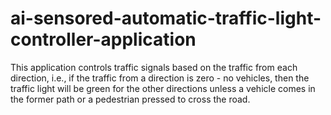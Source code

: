 # ai-sensored-automatic-traffic-light-controller-application
This application controls traffic signals based on the traffic from each direction, i.e., if the traffic from a direction is zero - no vehicles, then the traffic light will be green for the other directions unless a vehicle comes in the former path or a pedestrian pressed to cross the road.
